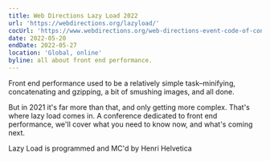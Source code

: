 ```yaml
---
title: Web Directions Lazy Load 2022
url: 'https://webdirections.org/lazyload/'
cocUrl: 'https://www.webdirections.org/web-directions-event-code-of-conduct/'
date: 2022-05-20
endDate: 2022-05-27
location: 'Global, online'
byline: all about front end performance.
---
```

Front end performance used to be a relatively simple task–minifying, concatenating and gzipping, a bit of smushing images, and all done.

But in 2021 it's far more than that, and only getting more complex. That's where lazy load comes in. A conference dedicated to front end performance, we'll cover what you need to know now, and what's coming next.

Lazy Load is programmed and MC'd by Henri Helvetica


